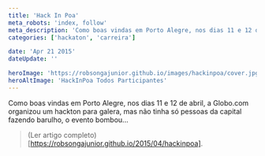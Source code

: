```yaml
---
title: 'Hack In Poa'
meta_robots: 'index, follow'
meta_description: 'Como boas vindas em Porto Alegre, nos dias 11 e 12 de abril, a Globo.com organizou um hackton para galera, mas não tinha só pessoas da capital fazendo barulho, o evento bombou.'
categories: ['hackaton', 'carreira']

date: 'Apr 21 2015'
dateUpdate: ''

heroImage: 'https://robsongajunior.github.io/images/hackinpoa/cover.jpg'
heroAltImage: 'HackInPoa Todos Participantes'
---
```


Como boas vindas em Porto Alegre, nos dias 11 e 12 de abril, a Globo.com organizou um hackton para galera, mas não tinha só pessoas da capital fazendo barulho, o evento bombou...

> (Ler artigo completo)[https://robsongajunior.github.io/2015/04/hackinpoa].
